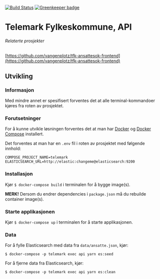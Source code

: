 [![Build Status](https://travis-ci.org/vangenplotz/tfk-ansattesok-backend.svg?branch=master)](https://travis-ci.org/vangenplotz/tfk-ansattesok-backend)
[![Greenkeeper badge](https://badges.greenkeeper.io/vangenplotz/tfk-ansattesok-backend.svg)](https://greenkeeper.io/)

# Telemark Fylkeskommune, API
###### Relaterte prosjekter
[https://github.com/vangenplotz/tfk-ansattesok-frontend](https://github.com/vangenplotz/tfk-ansattesok-frontend)

## Utvikling
### Informasjon
Med mindre annet er spesifisert forventes det at alle terminal-kommandoer kjøres fra roten av prosjektet.

### Forutsetninger
For å kunne utvikle løsningen forventes det at man har [Docker](https://docker.com) og [Docker Compose](https://docs.docker.com/compose/) installert.

Det forventes at man har en `.env` fil i roten av prosjektet med følgende innhold:

```
COMPOSE_PROJECT_NAME=telemark
ELASTICSEARCH_URL=http://elastic:changeme@elasticsearch:9200
```

### Installasjon
Kjør `$ docker-compose build` i terminalen for å bygge image(s).

**MERK!** Dersom du endrer dependencies i `package.json` må du rebuilde container image(s).

### Starte applikasjonen

Kjør `$ docker-compose up` i terminalen for å starte applikasjonen.

### Data

For å fylle Elasticsearch med data fra `data/ansatte.json`, kjør:

`$ docker-compose -p telemark exec api yarn es:seed`

For å fjerne data fra Elasticsearch, kjør:

`$ docker-compose -p telemark exec api yarn es:clean`